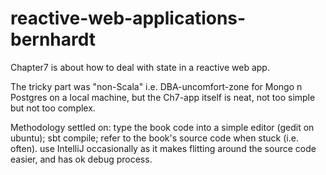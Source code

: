 # reactive-web-applications-bernhardt
Chapter7 is about how to deal with state in a reactive web app.

The tricky part was "non-Scala" i.e. DBA-uncomfort-zone for Mongo n Postgres on a local machine, but the Ch7-app itself is neat, not too simple but not too complex.

Methodology settled on: type the book code into a simple editor (gedit on ubuntu); sbt compile; refer to the book's source code when stuck (i.e. often). use IntelliJ occasionally as it makes flitting around the source code easier, and has ok debug process.


